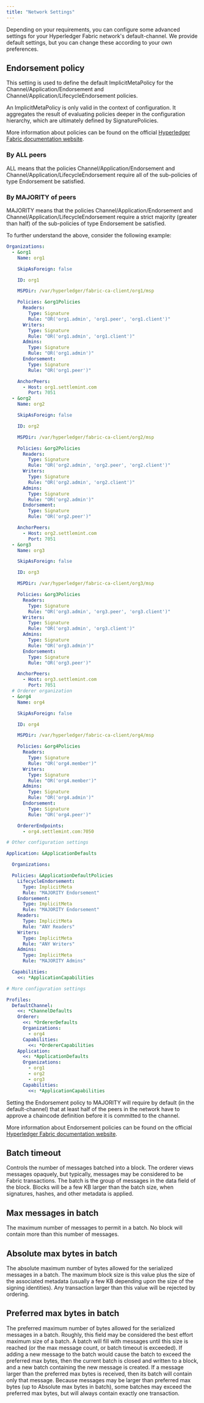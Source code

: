 ```yaml
---
title: "Network Settings"
---
```


Depending on your requirements, you can configure some advanced settings for
your Hyperledger Fabric network's default-channel. We provide default settings,
but you can change these according to your own preferences.

## Endorsement policy

This setting is used to define the default ImplicitMetaPolicy for the
Channel/Application/Endorsement and Channel/Application/LifecycleEndorsement
policies.

An ImplicitMetaPolicy is only valid in the context of configuration. It
aggregates the result of evaluating policies deeper in the configuration
hierarchy, which are ultimately defined by SignaturePolicies.

More information about policies can be found on the official
[Hyperledger Fabric documentation website](https://hyperledger-fabric.readthedocs.io/en/latest/policies.html).

### By ALL peers

ALL means that the policies Channel/Application/Endorsement and
Channel/Application/LifecycleEndorsement require all of the sub-policies of type
Endorsement be satisfied.

### By MAJORITY of peers

MAJORITY means that the policies Channel/Application/Endorsement and
Channel/Application/LifecycleEndorsement require a strict majority (greater than
half) of the sub-policies of type Endorsement be satisfied.

To further understand the above, consider the following example:

```yaml
Organizations:
  - &org1
    Name: org1

    SkipAsForeign: false

    ID: org1

    MSPDir: /var/hyperledger/fabric-ca-client/org1/msp

    Policies: &org1Policies
      Readers:
        Type: Signature
        Rule: "OR('org1.admin', 'org1.peer', 'org1.client')"
      Writers:
        Type: Signature
        Rule: "OR('org1.admin', 'org1.client')"
      Admins:
        Type: Signature
        Rule: "OR('org1.admin')"
      Endorsement:
        Type: Signature
        Rule: "OR('org1.peer')"

    AnchorPeers:
      - Host: org1.settlemint.com
        Port: 7051
  - &org2
    Name: org2

    SkipAsForeign: false

    ID: org2

    MSPDir: /var/hyperledger/fabric-ca-client/org2/msp

    Policies: &org2Policies
      Readers:
        Type: Signature
        Rule: "OR('org2.admin', 'org2.peer', 'org2.client')"
      Writers:
        Type: Signature
        Rule: "OR('org2.admin', 'org2.client')"
      Admins:
        Type: Signature
        Rule: "OR('org2.admin')"
      Endorsement:
        Type: Signature
        Rule: "OR('org2.peer')"

    AnchorPeers:
      - Host: org2.settlemint.com
        Port: 7051
  - &org3
    Name: org3

    SkipAsForeign: false

    ID: org3

    MSPDir: /var/hyperledger/fabric-ca-client/org3/msp

    Policies: &org3Policies
      Readers:
        Type: Signature
        Rule: "OR('org3.admin', 'org3.peer', 'org3.client')"
      Writers:
        Type: Signature
        Rule: "OR('org3.admin', 'org3.client')"
      Admins:
        Type: Signature
        Rule: "OR('org3.admin')"
      Endorsement:
        Type: Signature
        Rule: "OR('org3.peer')"

    AnchorPeers:
      - Host: org3.settlemint.com
        Port: 7051
  # Orderer organization
  - &org4
    Name: org4

    SkipAsForeign: false

    ID: org4

    MSPDir: /var/hyperledger/fabric-ca-client/org4/msp

    Policies: &org4Policies
      Readers:
        Type: Signature
        Rule: "OR('org4.member')"
      Writers:
        Type: Signature
        Rule: "OR('org4.member')"
      Admins:
        Type: Signature
        Rule: "OR('org4.admin')"
      Endorsement:
        Type: Signature
        Rule: "OR('org4.peer')"

    OrdererEndpoints:
      - org4.settlemint.com:7050

# Other configuration settings

Application: &ApplicationDefaults

  Organizations:

  Policies: &ApplicationDefaultPolicies
    LifecycleEndorsement:
      Type: ImplicitMeta
      Rule: "MAJORITY Endorsement"
    Endorsement:
      Type: ImplicitMeta
      Rule: "MAJORITY Endorsement"
    Readers:
      Type: ImplicitMeta
      Rule: "ANY Readers"
    Writers:
      Type: ImplicitMeta
      Rule: "ANY Writers"
    Admins:
      Type: ImplicitMeta
      Rule: "MAJORITY Admins"

  Capabilities:
    <<: *ApplicationCapabilities

# More configuration settings

Profiles:
  DefaultChannel:
    <<: *ChannelDefaults
    Orderer:
      <<: *OrdererDefaults
      Organizations:
        - org4
      Capabilities:
        <<: *OrdererCapabilities
    Application:
      <<: *ApplicationDefaults
      Organizations:
        - org1
        - org2
        - org3
      Capabilities:
        <<: *ApplicationCapabilities


```

Setting the Endorsement policy to MAJORITY will require by default (in the
default-channel) that at least half of the peers in the network have to approve
a chaincode definition before it is committed to the channel.

More information about Endorsement policies can be found on the official
[Hyperledger Fabric documentation website](https://hyperledger-fabric.readthedocs.io/en/latest/endorsement-policies.html).

## Batch timeout

Controls the number of messages batched into a block. The orderer views messages
opaquely, but typically, messages may be considered to be Fabric transactions.
The batch is the group of messages in the data field of the block. Blocks will
be a few KB larger than the batch size, when signatures, hashes, and other
metadata is applied.

## Max messages in batch

The maximum number of messages to permit in a batch. No block will contain more
than this number of messages.

## Absolute max bytes in batch

The absolute maximum number of bytes allowed for the serialized messages in a
batch. The maximum block size is this value plus the size of the associated
metadata (usually a few KB depending upon the size of the signing identities).
Any transaction larger than this value will be rejected by ordering.

## Preferred max bytes in batch

The preferred maximum number of bytes allowed for the serialized messages in a
batch. Roughly, this field may be considered the best effort maximum size of a
batch. A batch will fill with messages until this size is reached (or the max
message count, or batch timeout is exceeded). If adding a new message to the
batch would cause the batch to exceed the preferred max bytes, then the current
batch is closed and written to a block, and a new batch containing the new
message is created. If a message larger than the preferred max bytes is
received, then its batch will contain only that message. Because messages may be
larger than preferred max bytes (up to Absolute max bytes in batch), some
batches may exceed the preferred max bytes, but will always contain exactly one
transaction.
